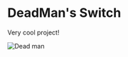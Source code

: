 # DeadMan's Switch

Very cool project!

![Dead man](https://static.news.bitcoin.com/wp-content/uploads/2021/06/john-mcafees-death-invokes-dead-mans-switch-theory--widow-says-he-was-not-suicidal.jpg "Dead man's switch")